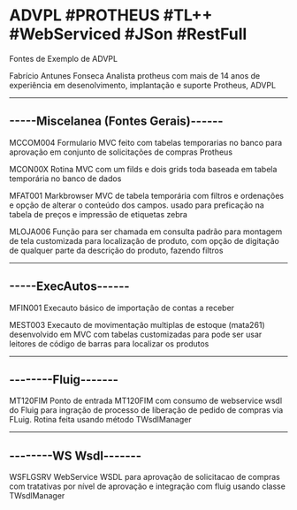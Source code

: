 # ADVPL #PROTHEUS #TL++ #WebServiced #JSon #RestFull
Fontes de Exemplo de ADVPL

Fabrício Antunes Fonseca
Analista protheus com mais de 14 anos de experiência em desenolvimento, implantação e suporte Protheus, ADVPL

-------------------------------------
-----Miscelanea (Fontes Gerais)------
-------------------------------------

MCCOM004
Formulario MVC feito com tabelas temporarias no banco para aprovação em conjunto de solicitações de compras Protheus


MCON00X
Rotina MVC com um filds e dois grids toda baseada em tabela temporária no banco de dados

MFAT001
Markbrowser MVC de tabela temporária com filtros e ordenações e opção de alterar o conteúdo dos campos. usado para preficação na tabela de preços e impressão de etiquetas zebra

MLOJA006
Função para ser chamada em consulta padrão para montagem de tela customizada para localização de produto, com opção de digitação de qualquer parte da descrição do produto, fazendo filtros


--------------------
-----ExecAutos------
--------------------
MFIN001
Execauto básico de importação de contas a receber

MEST003
Execauto de movimentação multiplas de estoque (mata261) desenvolvido em MVC com tabelas customizadas para pode ser usar leitores de código de barras para localizar os produtos


--------------------
--------Fluig-------
--------------------
MT120FIM
Ponto de entrada MT120FIM com consumo de webservice wsdl do Fluig para ingração de processo de liberação de pedido de compras via FLuig. Rotina feita usando método TWsdlManager


----------------------
--------WS Wsdl-------
----------------------
WSFLGSRV
WebService WSDL para aprovação de solicitacao de compras com tratativas por nível de aprovação e integração com fluig usando classe TWsdlManager
